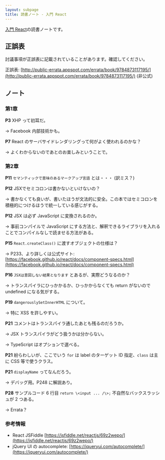 ```yaml
---
layout: subpage
title: 読書ノート - 入門 React
---
```


[入門 React](/workshop/5-react)の読書ノートです。

## 正誤表

討議事項が正誤表に記載されていることがあります。確認してください。

正誤表: [http://public-errata.appspot.com/errata/book/9784873117195/](http://public-errata.appspot.com/errata/book/9784873117195/) (非公式)

## ノート

### 第1章

**P3** XHP って初耳だ。

→ Facebook 内部技術かも。

**P7** React のサーバサイドレンダリングって何がよく使われるのかな？

→ よくわからないのであとのお楽しみということで。

### 第2章

**P11** `セマンティックで意味のあるマークアップ言語` とは・・・ (訳ミス？)

**P12** JSXでセミコロンは書かないといけないの？

→ 書かなくても良いが、書いたほうが文法的に安全。この本ではセミコロンを積極的につけるほうで統一している感じがする。

**P12** JSX は必ず JavaScript に変換されるのか。

→ 事前コンパイルで JavaScript にする方法と、解釈できるライブラリを入れることでコンパイルなしで読ませる方法がある。

**P15** `React.createClass()` に渡すオブジェクトの仕様は？

→ P233、より詳しくは公式サイト: [https://facebook.github.io/react/docs/component-specs.html](https://facebook.github.io/react/docs/component-specs.html)

**P16** `JSXは意図しない結果となります` とあるが、実際どうなるのか？

→ トランスパイラにひっかかるか、ひっかからなくても return がないので undefined になる気がする。

**P19** `dangerouslySetInnerHTML` について。

→ 特に XSS を許しやすい。

**P21** コメントはトランスパイラ通したあとも残るのだろうか。

→ JSX トランスパイラがどう扱うかは分からない。

→ TypeScript はオプションで選べる。

**P21** 紛らわしいが、ここでいう `for` は label のターゲット ID 指定、`class` は主に CSS 等で使うクラス。

**P21** `displayName` ってなんだろう。

→ デバッグ用。P248 に解説あり。

**P28** サンプルコード 6 行目 `return \<input ... /\>;` 不自然なバックスラッシュが 2 つある。

→ Errata？


### 参考情報

* React JSFiddle [https://jsfiddle.net/reactjs/69z2wepo/](https://jsfiddle.net/reactjs/69z2wepo/)
* jQuery UI の autocomplete: [https://jqueryui.com/autocomplete/](https://jqueryui.com/autocomplete/)
